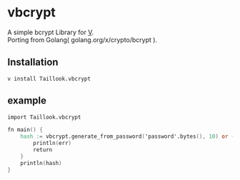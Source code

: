 # vbcrypt
A simple bcrypt Library for [V](https://github.com/vlang/v).  
Porting from Golang( golang.org/x/crypto/bcrypt ).

## Installation
```
v install Taillook.vbcrypt
```

## example
```v
import Taillook.vbcrypt

fn main() {
	hash := vbcrypt.generate_from_password('password'.bytes(), 10) or {
		println(err)
		return
	}
	println(hash)
}
```